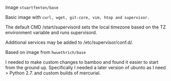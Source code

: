 Image `stuartfenton/base`

Basic image with `curl, wget, git-core, vim, htop and supervisor.`

The default CMD /start/supervisord sets the local timezone based on the TZ environment variable and runs supervisord.

Additional services may be added to /etc/supervisor/conf.d/.

Based on image from `hwuethrich/base`

I needed to make custom changes to bamboo and found it easier to start from the ground up. Specifically I needed a later version of ubunto as I need > Python 2.7. and custom builds of mercurial.